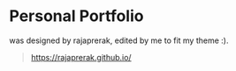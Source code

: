 # Personal Portfolio 

was designed by rajaprerak, edited by me to fit my theme :).

> https://rajaprerak.github.io/

